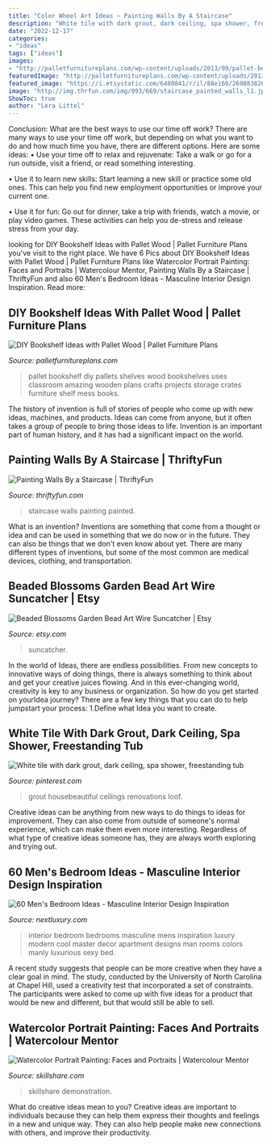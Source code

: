 ```yaml
---
title: "Color Wheel Art Ideas ~ Painting Walls By A Staircase"
description: "White tile with dark grout, dark ceiling, spa shower, freestanding tub"
date: "2022-12-17"
categories:
- "ideas"
tags: ["ideas"]
images:
- "http://palletfurnitureplans.com/wp-content/uploads/2013/09/pallet-bookshelf-4.jpg"
featuredImage: "http://palletfurnitureplans.com/wp-content/uploads/2013/09/pallet-bookshelf-4.jpg"
featured_image: "https://i.etsystatic.com/6480841/r/il/88e160/269883820/il_1588xN.269883820.jpg"
image: "http://img.thrfun.com/img/093/669/staircase_painted_walls_l1.jpg"
ShowToc: true
author: "Lera Littel"
---
```



Conclusion: What are the best ways to use our time off work?
There are many ways to use your time off work, but depending on what you want to do and how much time you have, there are different options. Here are some ideas: 
• Use your time off to relax and rejuvenate: Take a walk or go for a run outside, visit a friend, or read something interesting. 

• Use it to learn new skills: Start learning a new skill or practice some old ones. This can help you find new employment opportunities or improve your current one. 

• Use it for fun: Go out for dinner, take a trip with friends, watch a movie, or play video games. These activities can help you de-stress and release stress from your day.

	

		
looking for DIY Bookshelf Ideas with Pallet Wood | Pallet Furniture Plans you've visit to the right place. We have 6 Pics about DIY Bookshelf Ideas with Pallet Wood | Pallet Furniture Plans like Watercolor Portrait Painting: Faces and Portraits | Watercolour Mentor, Painting Walls By a Staircase | ThriftyFun and also 60 Men&#039;s Bedroom Ideas - Masculine Interior Design Inspiration. Read more:
		
    
## DIY Bookshelf Ideas With Pallet Wood | Pallet Furniture Plans

<img loading=lazy src="http://palletfurnitureplans.com/wp-content/uploads/2013/09/pallet-bookshelf-4.jpg" onerror="this.onerror=null;this.src='https://tse2.mm.bing.net/th?id=OIP.G9brGzUQ9FtzQf_DmUiO5gHaJ6&amp;pid=15.1';" alt="DIY Bookshelf Ideas with Pallet Wood | Pallet Furniture Plans">

_Source: palletfurnitureplans.com_

>pallet bookshelf diy pallets shelves wood bookshelves uses classroom amazing wooden plans crafts projects storage crates furniture shelf mess books. 

	

The history of invention is full of stories of people who come up with new ideas, machines, and products. Ideas can come from anyone, but it often takes a group of people to bring those ideas to life. Invention is an important part of human history, and it has had a significant impact on the world.

    
## Painting Walls By A Staircase | ThriftyFun

<img loading=lazy src="http://img.thrfun.com/img/093/669/staircase_painted_walls_l1.jpg" onerror="this.onerror=null;this.src='https://tse2.mm.bing.net/th?id=OIP.Z08rXGAQXMLsFliS3Ob8TgHaJ4&amp;pid=15.1';" alt="Painting Walls By a Staircase | ThriftyFun">

_Source: thriftyfun.com_

>staircase walls painting painted. 

	

What is an invention?
Inventions are something that come from a thought or idea and can be used in something that we do now or in the future. They can also be things that we don't even know about yet. There are many different types of inventions, but some of the most common are medical devices, clothing, and transportation.

    
## Beaded Blossoms Garden Bead Art Wire Suncatcher | Etsy

<img loading=lazy src="https://i.etsystatic.com/6480841/r/il/88e160/269883820/il_1588xN.269883820.jpg" onerror="this.onerror=null;this.src='https://tse3.mm.bing.net/th?id=OIP.ON7cv0gcUSSnHvHZKKPTFQHaLE&amp;pid=15.1';" alt="Beaded Blossoms Garden Bead Art Wire Suncatcher | Etsy">

_Source: etsy.com_

>suncatcher. 

	

In the world of Ideas, there are endless possibilities. From new concepts to innovative ways of doing things, there is always something to think about and get your creative juices flowing. And in this ever-changing world, creativity is key to any business or organization. So how do you get started on yourIdea journey? There are a few key things that you can do to help jumpstart your process: 1.Define what Idea you want to create.

    
## White Tile With Dark Grout, Dark Ceiling, Spa Shower, Freestanding Tub

<img loading=lazy src="https://i.pinimg.com/736x/6c/e2/ac/6ce2ac99342e6779c0ff4beee7defdc0.jpg" onerror="this.onerror=null;this.src='https://tse2.mm.bing.net/th?id=OIP.12u9V81-gnvSUbLyREkGkgHaLH&amp;pid=15.1';" alt="White tile with dark grout, dark ceiling, spa shower, freestanding tub">

_Source: pinterest.com_

>grout housebeautiful ceilings renovations loof. 

	

Creative ideas can be anything from new ways to do things to ideas for improvement. They can also come from outside of someone's normal experience, which can make them even more interesting. Regardless of what type of creative ideas someone has, they are always worth exploring and trying out.

    
## 60 Men&#039;s Bedroom Ideas - Masculine Interior Design Inspiration

<img loading=lazy src="http://nextluxury.com/wp-content/uploads/manly-interior-design-for-bedrooms.jpg" onerror="this.onerror=null;this.src='https://tse4.mm.bing.net/th?id=OIP.kZtH0p5_yysiZp8YkB2EvwHaLH&amp;pid=15.1';" alt="60 Men&#039;s Bedroom Ideas - Masculine Interior Design Inspiration">

_Source: nextluxury.com_

>interior bedroom bedrooms masculine mens inspiration luxury modern cool master decor apartment designs man rooms colors manly luxurious sexy bed. 

	

A recent study suggests that people can be more creative when they have a clear goal in mind. The study, conducted by the University of North Carolina at Chapel Hill, used a creativity test that incorporated a set of constraints. The participants were asked to come up with five ideas for a product that would be new and different, but that would still be able to sell.

    
## Watercolor Portrait Painting: Faces And Portraits | Watercolour Mentor

<img loading=lazy src="https://static.skillshare.com/uploads/discussion/tmp/b89a4d93" onerror="this.onerror=null;this.src='https://tse4.mm.bing.net/th?id=OIP.gjeIxnNbh2DjL4p9ef0MUQHaKg&amp;pid=15.1';" alt="Watercolor Portrait Painting: Faces and Portraits | Watercolour Mentor">

_Source: skillshare.com_

>skillshare demonstration. 

	

What do creative ideas mean to you?
Creative ideas are important to individuals because they can help them express their thoughts and feelings in a new and unique way. They can also help people make new connections with others, and improve their productivity.

